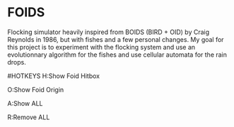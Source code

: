# FOIDS
Flocking simulator heavily inspired from BOIDS (BIRD + OID) by Craig Reynolds in 1986, but with fishes and a few personal changes. My goal for this project is to experiment with the flocking system and use an evolutionnary algorithm for the fishes and use cellular automata for the rain drops.

#HOTKEYS
H:Show Foid Hitbox

O:Show Foid Origin

A:Show ALL

R:Remove ALL
